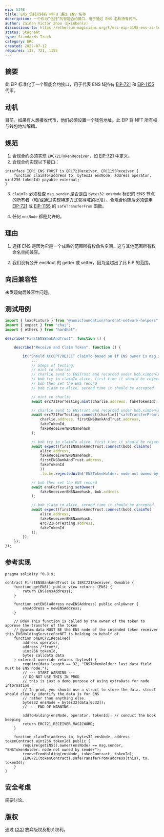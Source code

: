 ```yaml
---
eip: 5298
title: ENS 信托以持有 NFTs 通过 ENS 名称
description: 一个作为“信托”的智能合约接口，用于通过 ENS 名称持有代币。
author: Zainan Victor Zhou (@xinbenlv)
discussions-to: https://ethereum-magicians.org/t/erc-eip-5198-ens-as-token-holder/10374
status: Stagnant
type: Standards Track
category: ERC
created: 2022-07-12
requires: 137, 721, 1155
---
```


## 摘要

此 EIP 标准化了一个智能合约接口，用于代表 ENS 域持有 [EIP-721](./eip-721.md) 和 [EIP-1155](./eip-1155.md) 代币。

## 动机

目前，如果有人想接收代币，他们必须设置一个钱包地址。此 EIP 将 NFT 所有权与钱包地址解耦。

## 规范

1. 合规合约必须实现 `ERC721TokenReceiver`，如 [EIP-721](./eip-721.md) 中定义。
2. 合规合约实现以下接口：

```solidity
interface IERC_ENS_TRUST is ERC721Receiver, ERC1155Receiver {
    function claimTo(address to, bytes32 ensNode, address operator, uint256 tokenId) payable external;
}
```

3. `claimTo` 必须检查 `msg.sender` 是否是由 `bytes32 ensNode` 标识的 ENS 节点的所有者（和/或通过实现特定方式获得域的批准）。合规合约随后必须调用 [EIP-721](./eip-712.md) 或 [EIP-1155](./eip-1155.md) 的 `safeTransferFrom` 函数。

4. 任何 `ensNode` 都是允许的。

## 理由

1. 选择 ENS 是因为它是一个成熟的范围所有权命名空间。这与其他范围所有权命名空间兼容。

2. 我们没有公开 ensRoot 的 getter 或 setter，因为这超出了此 EIP 的范围。

## 向后兼容性

未发现向后兼容性问题。

## 测试用例

```ts
import { loadFixture } from "@nomicfoundation/hardhat-network-helpers";
import { expect } from "chai";
import { ethers } from "hardhat";

describe("FirstENSBankAndTrust", function () {

    describe("Receive and Claim Token", function () {

        it("Should ACCEPT/REJECT claimTo based on if ENS owner is msg.sender", async function () {
            ...
            // Steps of testing:
            // mint to charlie
            // charlie send to ENSTrust and recorded under bob.xinbenlvethsf.eth
            // bob try to claimTo alice, first time it should be rejected
            // bob then set the ENS record
            // bob claim to alice, second time it should be accepted

            // mint to charlie
            await erc721ForTesting.mint(charlie.address, fakeTokenId);

            // charlie send to ENSTrust and recorded under bob.xinbenlvethsf.eth
            await erc721ForTesting.connect(charlie)["safeTransferFrom(address,address,uint256,bytes)"](
                charlie.address, firstENSBankAndTrust.address,
                fakeTokenId,
                fakeReceiverENSNamehash
            );

            // bob try to claimTo alice, first time it should be rejected
            await expect(firstENSBankAndTrust.connect(bob).claimTo(
                alice.address,
                fakeReceiverENSNamehash,
                firstENSBankAndTrust.address,
                fakeTokenId
                ))
                .to.be.rejectedWith("ENSTokenHolder: node not owned by sender");

            // bob then set the ENS record
            await ensForTesting.setOwner(
                fakeReceiverENSNamehash, bob.address
            );

            // bob claim to alice, second time it should be accepted
            await expect(firstENSBankAndTrust.connect(bob).claimTo(
                alice.address,
                fakeReceiverENSNamehash,
                erc721ForTesting.address,
                fakeTokenId
            ));
        });
    });
});
```

## 参考实现

```solidity
pragma solidity ^0.8.9;

contract FirstENSBankAndTrust is IERC721Receiver, Ownable {
    function getENS() public view returns (ENS) {
        return ENS(ensAddress);
    }

    function setENS(address newENSAddress) public onlyOwner {
        ensAddress = newENSAddress;
    }

    // @dev This function is called by the owner of the token to approve the transfer of the token
    // @param data MUST BE the ENS node of the intended token receiver this ENSHoldingServiceForNFT is holding on behalf of.
    function onERC721Received(
        address operator,
        address /*from*/,
        uint256 tokenId,
        bytes calldata data
    ) external override returns (bytes4) {
        require(data.length == 32, "ENSTokenHolder: last data field must be ENS node.");
        // --- START WARNING ---
        // DO NOT USE THIS IN PROD
        // this is just a demo purpose of using extraData for node information
        // In prod, you should use a struct to store the data. struct should clearly identify the data is for ENS
        // rather than anything else.
        bytes32 ensNode = bytes32(data[0:32]);
        // --- END OF WARNING ---

        addToHolding(ensNode, operator, tokenId); // conduct the book keeping
        return ERC721_RECEIVER_MAGICWORD;
    }

    function claimTo(address to, bytes32 ensNode, address tokenContract uint256 tokenId) public {
        require(getENS().owner(ensNode) == msg.sender, "ENSTokenHolder: node not owned by sender");
        removeFromHolding(ensNode, tokenContract, tokenId);
        IERC721(tokenContract).safeTransferFrom(address(this), to, tokenId);
    }
}
```

## 安全考虑

需要讨论。

## 版权

通过 [CC0](../LICENSE.md) 放弃版权及相关权利。
